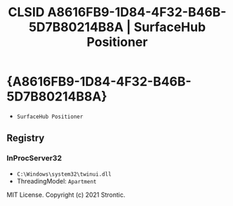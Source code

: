 ﻿---
title: "CLSID A8616FB9-1D84-4F32-B46B-5D7B80214B8A | SurfaceHub Positioner"
excerpt: What is COM-Object CLSID A8616FB9-1D84-4F32-B46B-5D7B80214B8A?
---

# {A8616FB9-1D84-4F32-B46B-5D7B80214B8A}

* `SurfaceHub Positioner`

## Registry


### InProcServer32

* `C:\Windows\system32\twinui.dll`
* ThreadingModel: `Apartment`

MIT License. Copyright (c) 2021 Strontic.


